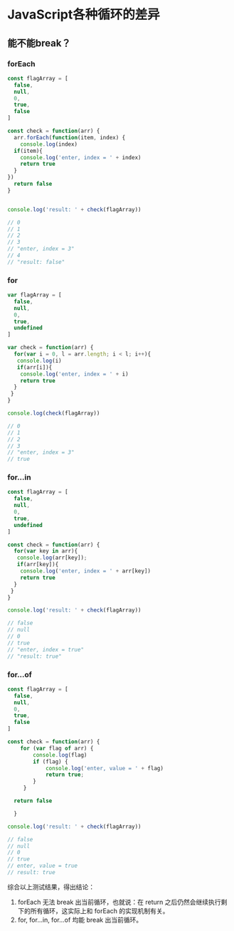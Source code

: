 # JavaScript各种循环的差异

## 能不能break？

### forEach

```js
const flagArray = [
  false,
  null,
  0,
  true,
  false
]

const check = function(arr) {
  arr.forEach(function(item, index) {
    console.log(index)
  if(item){
    console.log('enter, index = ' + index)
    return true
  }
})
  return false 
}


console.log('result: ' + check(flagArray))

// 0
// 1
// 2
// 3
// "enter, index = 3"
// 4
// "result: false"
```


### for

```js
var flagArray = [
  false,
  null,
  0,
  true,
  undefined
]

var check = function(arr) {
  for(var i = 0, l = arr.length; i < l; i++){
   console.log(i)
   if(arr[i]){
    console.log('enter, index = ' + i)
    return true
  }
 }
}

console.log(check(flagArray))

// 0
// 1
// 2
// 3
// "enter, index = 3"
// true
```


### for...in

```js
const flagArray = [
  false,
  null,
  0,
  true,
  undefined
]

const check = function(arr) {
  for(var key in arr){
   console.log(arr[key]); 
   if(arr[key]){
    console.log('enter, index = ' + arr[key])
    return true
  } 
 }
}

console.log('result: ' + check(flagArray))

// false
// null
// 0
// true
// "enter, index = true"
// "result: true"
```

### for...of

```js
const flagArray = [
  false,
  null,
  0,
  true,
  false
]

const check = function(arr) {
    for (var flag of arr) {
        console.log(flag)
        if (flag) { 
            console.log('enter, value = ' + flag)      
            return true;
        }
     }

  return false

  }

console.log('result: ' + check(flagArray))

// false
// null
// 0
// true
// enter, value = true
// result: true
```

综合以上测试结果，得出结论：

1. forEach 无法 break 出当前循环，也就说：在 return 之后仍然会继续执行剩下的所有循环，这实际上和 forEach 的实现机制有关。
2. for, for...in, for...of 均能 break 出当前循环。

